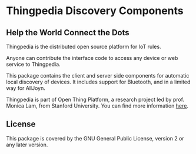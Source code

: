 # Thingpedia Discovery Components

## Help the World Connect the Dots

Thingpedia is the distributed open source platform for IoT rules.

Anyone can contribute the interface code to access any device or
web service to Thingpedia.

This package contains the client and server side components
for automatic local discovery of devices. It includes support for
Bluetooth, and in a limited way for AllJoyn.

Thingpedia is part of Open Thing Platform, a research project led by
prof. Monica Lam, from Stanford University. You can find more
information [here](https://thingengine.stanford.edu/about).

## License

This package is covered by the GNU General Public License, version 2
or any later version.
